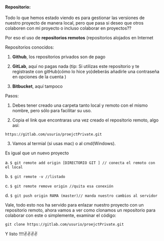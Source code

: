 #### Repositorio:

Todo lo que hemos estado viendo es para gestionar las versiones de nuestro proyecto de manera local, pero que pasa si deseo que otros colaboren con mi proyecto o incluso colaborar en proyectos??

Por eso el uso de **repositorios remotos** \(repositorios alojados en Internet

Repositorios conocidos:

1. **Github**, los repositorios privados son de pago

2. **GitLab**, aquí no pagas nada \(tip: Si utilizas este repositorio y te registraste con gitHub\(cómo lo hice yo\)deberás añadirle una contraseña en opciones de la cuenta \)

3. **Bitbucket**, aquí tampoco

Pasos:

  
1.  Debes tener creado una carpeta tanto local y remoto con el mismo nombre, pero sólo para facilitar su uso.

2. Copia el link que encontraras una vez creado el repositorio remoto, algo así:

```
https://gitlab.com/usurio/proejctPrivate.git
```

3. Vamos al termial \(si usas mac\) o al cmd\(Windows\).

Es igual que un nuevo proyecto

a. `$ git remote add origin [DIRECTORIO GIT ] // conecta el remoto con el local`

b. `$ git remote -v //listado`

c. `$ git remote remove origin //quita esa conexión`

d.  `$ git push origin RAMA (master)// manda nuestro cambios al servidor`



Vale, todo esto nos ha servido para enlazar nuestro proyecto con un repositorio remoto, ahora vamos a ver como clonamos un repositorio para colaborar con este o simplemente, examinar el código:

```
git clone https://gitlab.com/usurio/proejctPrivate.git
```

Y listo !!!!✌️✌️✌️✌️

